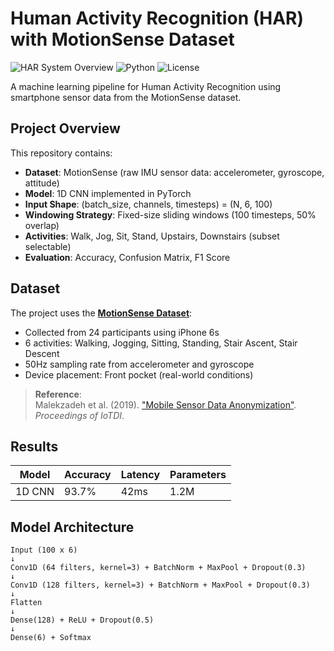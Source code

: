 # Human Activity Recognition (HAR) with MotionSense Dataset

![HAR System Overview](https://img.shields.io/badge/Field-Computer_Vision-blue) ![Python](https://img.shields.io/badge/Python-3.8%2B-green) ![License](https://img.shields.io/badge/License-MIT-yellow)

A machine learning pipeline for Human Activity Recognition using smartphone sensor data from the MotionSense dataset.

## Project Overview
This repository contains:
- **Dataset**: MotionSense (raw IMU sensor data: accelerometer, gyroscope, attitude)
- **Model**: 1D CNN implemented in PyTorch
- **Input Shape**: (batch_size, channels, timesteps) = (N, 6, 100)
- **Windowing Strategy**: Fixed-size sliding windows (100 timesteps, 50% overlap)
- **Activities**: Walk, Jog, Sit, Stand, Upstairs, Downstairs (subset selectable)
- **Evaluation**: Accuracy, Confusion Matrix, F1 Score

  
## Dataset
The project uses the **[MotionSense Dataset](https://github.com/mmalekzadeh/motion-sense)**:
- Collected from 24 participants using iPhone 6s
- 6 activities: Walking, Jogging, Sitting, Standing, Stair Ascent, Stair Descent
- 50Hz sampling rate from accelerometer and gyroscope
- Device placement: Front pocket (real-world conditions)

>**Reference**:  
> Malekzadeh et al. (2019). ["Mobile Sensor Data Anonymization"](https://dl.acm.org/doi/10.1145/3302505.3310068). *Proceedings of IoTDI*.


## Results

| Model | Accuracy | Latency | Parameters |
|-------|----------|---------|------------|
| 1D CNN | 93.7% | 42ms | 1.2M |


## Model Architecture

```text
Input (100 x 6)
↓
Conv1D (64 filters, kernel=3) + BatchNorm + MaxPool + Dropout(0.3)
↓
Conv1D (128 filters, kernel=3) + BatchNorm + MaxPool + Dropout(0.3)
↓
Flatten
↓
Dense(128) + ReLU + Dropout(0.5)
↓
Dense(6) + Softmax

